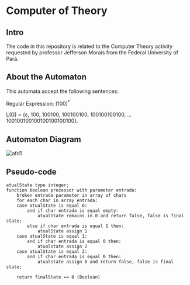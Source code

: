 # Computer of Theory
## Intro
The code in this repository is related to the Computer Theory activity requested by professor Jefferson Morais from the Federal University of Pará.

## About the Automaton
This automata accept the following sentences:

Regular Expression: (100)<sup>*</sup>

L(G) = {ε, 100, 100100, 100100100, 100100100100, ... 100100100100100100100100}.

## Automaton Diagram

![afd1](https://github.com/feliperasan/finite_and_deterministic_automata/assets/32422863/1cc11856-54e8-4c13-81ee-1f134d49a4f0)

## Pseudo-code

```
atualState type integer;
function boolean processor with parameter entrada:
    broken entrada parameter in array of chars
    for each char in array entrada:
    case atualState is equal 0:
        and if char entrada is equal empty:
            atualState remains in 0 and return false, false is final state;
        else if char entrada is equal 1 then:
            atualState assign 1
    case atualState is equal 1:
        and if char entrada is equal 0 then:
            atualstate assign 2
    case atualState is equal 2:
        and if char entrada is equal 0 then:
            atualstate assign 0 and return false, false is final state;

    return finalState == 0 (Boolean)
    
```
